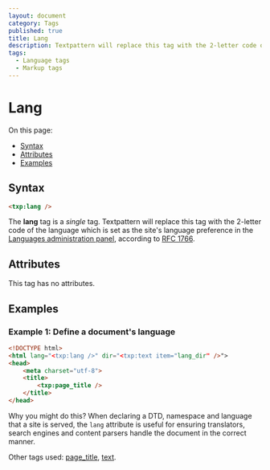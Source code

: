 ```yaml
---
layout: document
category: Tags
published: true
title: Lang
description: Textpattern will replace this tag with the 2-letter code of the language which is set as the site's language preference.
tags:
  - Language tags
  - Markup tags
---
```


# Lang

On this page:

* [Syntax](#syntax)
* [Attributes](#attributes)
* [Examples](#examples)

## Syntax

~~~ html
<txp:lang />
~~~

The **lang** tag is a *single* tag. Textpattern will replace this tag with the 2-letter code of the language which is set as the site's language preference in the [Languages administration panel](http://docs.textpattern.io/administration/languages-panel), according to [RFC 1766](https://www.ietf.org/rfc/rfc1766.txt).

## Attributes

This tag has no attributes.

## Examples

### Example 1: Define a document's language

~~~ html
<!DOCTYPE html>
<html lang="<txp:lang />" dir="<txp:text item="lang_dir" />">
<head>
    <meta charset="utf-8">
    <title>
        <txp:page_title />
    </title>
</head>
~~~

Why you might do this? When declaring a DTD, namespace and language that a site is served, the `lang` attribute is useful for ensuring translators, search engines and content parsers handle the document in the correct manner.

Other tags used: [page_title](page_title), [text](text).
